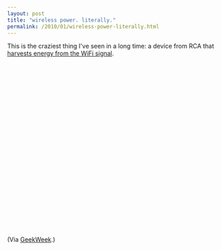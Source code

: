 ```yaml
---
layout: post
title: "wireless power. literally."
permalink: /2010/01/wireless-power-literally.html
---
```


<p>This is the craziest thing I've seen in a long time: a device from RCA that <a href="http://www.popsci.com/technology/article/2010-01/rca-airenergy-pulls-power-thin-air-charging-your-phone-wi-fi">harvests energy from the WiFi signal</a>.</p>

<p><object width="480" height="385"><param name="movie" value="http://www.youtube.com/v/IMMbihbeIls&amp;hl=en_US&amp;fs=1&amp;"></param><param name="allowFullScreen" value="true"></param><param name="allowscriptaccess" value="always"></param><embed src="http://www.youtube.com/v/IMMbihbeIls&amp;hl=en_US&amp;fs=1&amp;" type="application/x-shockwave-flash" allowscriptaccess="always" allowfullscreen="true" width="480" height="385"></embed></object></p>

<p>(Via <a href="http://www.geekweek.com/2010/01/a-charger-powered-solely-by-wifi-score.html">GeekWeek</a>.)</p>



